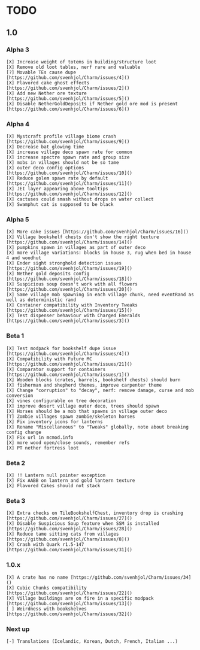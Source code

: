 # TODO

## 1.0

### Alpha 3

    [X] Increase weight of totems in building/structure loot  
    [X] Remove old loot tables, nerf rare and valuable  
    [?] Movable TEs cause dupe [https://github.com/svenhjol/Charm/issues/4]()  
    [X] Flavored cake ghost effects [https://github.com/svenhjol/Charm/issues/2]()  
    [X] Add new Nether ore texture [https://github.com/svenhjol/Charm/issues/5]()  
    [X] Disable NetherGoldDeposits if Nether gold ore mod is present [https://github.com/svenhjol/Charm/issues/6]()

### Alpha 4

    [X] Mystcraft profile village biome crash [https://github.com/svenhjol/Charm/issues/9]()  
    [X] Decrease bat glowing time
    [X] increase village deco spawn rate for common
    [X] increase spectre spawn rate and group size
    [X] mobs in villages should not be so tame
    [X] outer deco config options [https://github.com/svenhjol/Charm/issues/10]()
    [X] Reduce golem spawn rate by default [https://github.com/svenhjol/Charm/issues/11]()
    [X] JEI layer appearing above tooltips [https://github.com/svenhjol/Charm/issues/12]()
    [X] cactuses could smash without drops on water collect
    [X] Swamphut cat is supposed to be black

### Alpha 5

    [X] More cake issues [https://github.com/svenhjol/Charm/issues/16]()
    [X] Village bookshelf chests don't show the right texture [https://github.com/svenhjol/Charm/issues/14]()
    [X] pumpkins spawn in villages as part of outer deco
    [X] more village variations: blocks in house 3, rug when bed in house 4 and woodhut
    [X] Ender sight stronghold detection issues [https://github.com/svenhjol/Charm/issues/19]()
    [X] Nether gold deposits config [https://github.com/svenhjol/Charm/issues/18]()
    [X] Suspicious soup doesn't work with all flowers [https://github.com/svenhjol/Charm/issues/20]()
    [X] Same village mob spawning in each village chunk, need eventRand as well as deterministic rand
    [X] Container compatibility with Inventory Tweaks [https://github.com/svenhjol/Charm/issues/15]()
    [X] Test dispenser behaviour with Charged Emeralds [https://github.com/svenhjol/Charm/issues/3]()

### Beta 1

    [X] Test modpack for bookshelf dupe issue [https://github.com/svenhjol/Charm/issues/4]()
    [X] Compatibility with Future MC [https://github.com/svenhjol/Charm/issues/21]()
    [X] Comparator support for containers [https://github.com/svenhjol/Charm/issues/1]()
    [X] Wooden blocks (crates, barrels, bookshelf chests) should burn
    [X] fisherman and shepherd themes, improve carpenter theme
    [X] Change "corruption" to "decay", nerf: remove damage, curse and mob conversion
    [X] vines configurable on tree decoration
    [X] improve desert village outer deco, trees should spawn
    [X] Horses should be a mob that spawns in village outer deco
    [T] Zombie villages spawn zombie/skeleton horses
    [X] Fix inventory icons for lanterns
    [X] Rename "Miscellaneous" to "Tweaks" globally, note about breaking config change
    [X] Fix url in mcmod.info
    [X] more wood open/close sounds, remember refs
    [X] PT nether fortress loot
    
### Beta 2

    [X] !! Lantern null pointer exception
    [X] Fix AABB on lantern and gold lantern texture
    [X] Flavored Cakes should not stack
    
### Beta 3

    [X] Extra checks on TileBookshelfChest, inventory drop is crashing [https://github.com/svenhjol/Charm/issues/27]()
    [X] Disable Suspicious Soup feature when SSM is installed [https://github.com/svenhjol/Charm/issues/28]()
    [X] Reduce tame sitting cats from villages [https://github.com/svenhjol/Charm/issues/8]()
    [X] Crash with Quark r1.5-147 [https://github.com/svenhjol/Charm/issues/31]()
    
### 1.0.x

    [X] A crate has no name [https://github.com/svenhjol/Charm/issues/34]()
    [X] Cubic Chunks compatibility [https://github.com/svenhjol/Charm/issues/22]()
    [X] Village buildings are on fire in a specific modpack [https://github.com/svenhjol/Charm/issues/13]()
    [ ] Weirdness with bookshelves [https://github.com/svenhjol/Charm/issues/32]()
    
### Next up

    [-] Translations (Icelandic, Korean, Dutch, French, Italian ...)
 